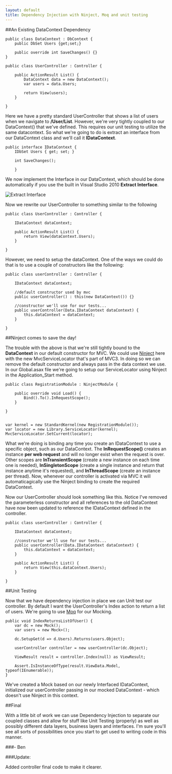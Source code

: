 ```yaml
---
layout: default
title: Dependency Injection with Ninject, Moq and unit testing
---
```


##An Existing DataContext Dependency

<pre><code>public class DataContext : DbContext {
    public DbSet<User> Users {get;set;}

    public override int SaveChanges() {}
}

public class UserController : Controller {

    public ActionResult List() {
        DataContext data = new DataContext();
        var users = data.Users;

        return View(users);
    }

}
</code></pre>

Here we have a pretty standard UserController that shows a list of users when we navigate to <strong>/User/List</strong>.
However, we're very tightly coupled to our DataContext() that we've defined. This requires our unit testing to utilize the same datacontext. So what we're going to do is extract an interface from our DataContext class and we'll call it <strong>IDataContext</strong>.

<pre><code>public interface IDataContext {
    IDbSet<User> Users { get; set; }

    int SaveChanges();

    }
</code></pre>

We now implement the Interface in our DataContext, which should be done automatically if you use the built in Visual Studio 2010 <strong>Extract Interface</strong>.

<img src="http://buildstarted.com/wp-content/uploads/2010/08/extractinterface.png" alt="Extract Interface" title="" />

Now we rewrite our UserController to something similar to the following

<pre><code>public class UserController : Controller {

    IDataContext dataContext;

    public ActionResult List() {
        return View(dataContext.Users);
    }

}
</code></pre>

However, we need to setup the dataContext. One of the ways we could do that is to use a couple of constructors like the following:

<pre><code>public class userController : Controller {

    IDataContext dataContext;

    //default constructor used by mvc
    public userController() : this(new DataContext()) {}

    //constructor we'll use for our tests...
    public userController(Data.IDataContext dataContext) {
        this.dataContext = dataContext;
    }

}
</code></pre>

##Ninject comes to save the day!

The trouble with the above is that we're still tightly bound to the <strong>DataContext</strong> in our default constructor for MVC. We could use <a href='http://ninject.org/' target='&#95;new'>Ninject</a> here with the new MvcServiceLocator that's part of MVC3. In doing so we can remove the default constructor and always pass in the data context we use. In our Global.asax file we're going to setup our ServiceLocator using Ninject in the Application&#95;Start method.

<pre><code>public class RegistrationModule : NinjectModule {

    public override void Load() {
        Bind<IDataContext>().To<DataContext>().InRequestScope();
    }

}


var kernel = new StandardKernel(new RegistrationModule());
var locator = new Library.ServiceLocator(kernel);
MvcServiceLocator.SetCurrent(locator);
</code></pre>

What we're doing is binding any time you create an IDataContext to use a specific object, such as our DataContext. The <strong>InRequestScope()</strong> creates an instance <strong>per web request</strong> and will no longer exist when the request is over. Other scopes are <strong>InTransientScope</strong> (create a new instance on each time one is needed), <strong>InSingletonScope</strong> (create a single instance and return that instance anytime it's requested), and <strong>InThreadScope</strong> (create an instance per thread). Now, whenever our controller is activated via MVC it will automaticagically use the Ninject binding to create the required DataContext.

Now our UserController should look something like this. Notice I've removed the parameterless constructor and all references to the old DataContext have now been updated to reference the IDataContext defined in the controller.

<pre><code>public class userController : Controller {

    IDataContext dataContext;

    //constructor we'll use for our tests...
    public userController(Data.IDataContext dataContext) {
        this.dataContext = dataContext;
    }

    public ActionResult List() {
        return View(this.dataContext.Users);
    }

}
</code></pre>

##Unit Testing

Now that we have dependency injection in place we can Unit test our controller. By default I want the UserController's Index action to return a list of users. We're going to use <a href='http://code.google.com/p/moq/' target='&#95;new'>Moq</a> for our Mocking.

<pre><code>public void IndexReturnsListOfUser() {
    var dc = new Mock<IDataContext>();
    var users = new Mock<IDbSet<User>>();

    dc.SetupGet(d => d.Users).Returns(users.Object);

    userController controller = new userController(dc.Object);

    ViewResult result = controller.Index(null) as ViewResult;

    Assert.IsInstanceOfType(result.ViewData.Model, typeof(IEnumerable<User>));
}
</code></pre>

We've created a Mock based on our newly Interfaced IDataContext, initialized our userController passing in our mocked DataContext - which doesn't use Ninject in this context.

##Final

With a little bit of work we can use Dependency Injection to separate our coupled classes and allow for stuff like Unit Testing (properly) as well as possibly different data layers, business layers and interfaces. I'm sure you'll see all sorts of possibilities once you start to get used to writing code in this manner.

###- Ben

###Update:

Added controller final code to make it clearer.